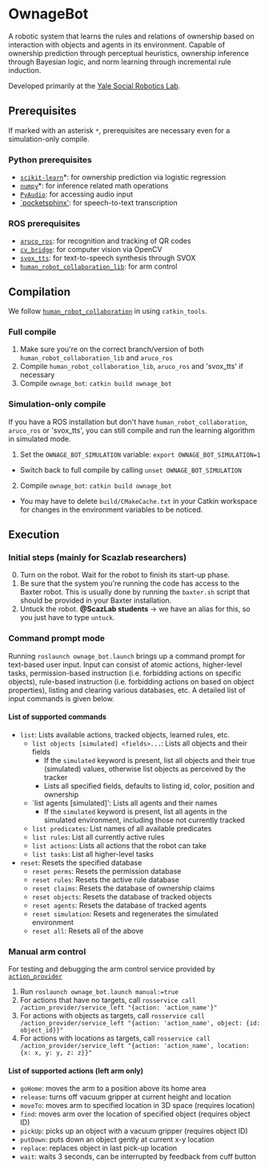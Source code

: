 # OwnageBot

A robotic system that learns the rules and relations of ownership based on interaction with objects and agents in its environment. Capable of ownership prediction through perceptual heuristics, ownership inference through Bayesian logic, and norm learning through incremental rule induction.

Developed primarily at the [Yale Social Robotics Lab](https://scazlab.yale.edu/).

## Prerequisites

If marked with an asterisk `*`, prerequisites are necessary even for a simulation-only compile.

### Python prerequisites
* [`scikit-learn`](http://scikit-learn.org/stable/index.html)*: for ownership prediction via logistic regression
* [`numpy`](http://www.numpy.org/)*: for inference related math operations
* [`PyAudio`](http://people.csail.mit.edu/hubert/pyaudio/): for accessing audio input
* [`pocketsphinx'](https://github.com/cmusphinx/pocketsphinx-python): for speech-to-text transcription

### ROS prerequisites
* [`aruco_ros`](https://github.com/ScazLab/aruco_ros): for recognition and tracking of QR codes
* [`cv_bridge`](http://wiki.ros.org/cv_bridge): for computer vision via OpenCV
* [`svox_tts`](https://github.com/ScazLab/svox_tts): for text-to-speech synthesis through SVOX
* [`human_robot_collaboration_lib`](https://github.com/ScazLab/human_robot_collaboration_lib): for arm control

## Compilation

We follow [`human_robot_collaboration`](https://github.com/ScazLab/human_robot_collaboration) in using `catkin_tools`.

### Full compile

1. Make sure you're on the correct branch/version of both `human_robot_collaboration_lib` and `aruco_ros`
2. Compile `human_robot_collaboration_lib`, `aruco_ros` and 'svox_tts' if necessary
3. Compile `ownage_bot`: `catkin build ownage_bot`

### Simulation-only compile

If you have a ROS installation but don't have `human_robot_collaboration`, `aruco_ros` or 'svox_tts', you can still compile and run the learning algorithm in
simulated mode.

1. Set the `OWNAGE_BOT_SIMULATION` variable: `export OWNAGE_BOT_SIMULATION=1`
  * Switch back to full compile by calling `unset OWNAGE_BOT_SIMULATION`
2. Compile `ownage_bot`: `catkin build ownage_bot`
  * You may have to delete `build/CMakeCache.txt` in your Catkin workspace for changes in the environment variables to be noticed.

## Execution

### Initial steps (mainly for Scazlab researchers)

0. Turn on the robot. Wait for the robot to finish its start-up phase.
1. Be sure that the system you're running the code has access to the Baxter robot. This is usually done by running the `baxter.sh` script that should be provided in your Baxter installation.
2. Untuck the robot. **@ScazLab students** → we have an alias for this, so you just have to type `untuck`.

### Command prompt mode

Running `roslaunch ownage_bot.launch` brings up a command prompt for text-based user input. Input can consist of atomic actions, higher-level tasks, permission-based instruction (i.e. forbidding actions on specific objects), rule-based instruction (i.e. forbidding actions on based on object properties), listing and clearing various databases, etc. A detailed list of input commands is given below.

#### List of supported commands

* `list`: Lists available actions, tracked objects, learned rules, etc.
  * `list objects [simulated] <fields>...`: Lists all objects and their fields
    * If the `simulated` keyword is present, list all objects and their true (simulated) values, otherwise list objects as perceived by the tracker
    * Lists all specified fields, defaults to listing id, color, position and ownership
  * `list agents [simulated]': Lists all agents and their names
    * If the `simulated` keyword is present, list all agents in the simulated environment, including those not currently tracked
  * `list predicates`: List names of all available predicates
  * `list rules`: List all currently active rules
  * `list actions`: Lists all actions that the robot can take
  * `list tasks`: List all higher-level tasks
* `reset`: Resets the specified database
  * `reset perms`: Resets the permission database
  * `reset rules`: Resets the active rule database
  * `reset claims`: Resets the database of ownership claims
  * `reset objects`: Resets the database of tracked objects
  * `reset agents`: Resets the database of tracked agents
  * `reset simulation`: Resets and regenerates the simulated environment
  * `reset all`: Resets all of the above

### Manual arm control

For testing and debugging the arm control service provided by [`action_provider`](https://github.com/OwnageBot/ownage_bot/tree/master/src/action_provider)

1. Run `roslaunch ownage_bot.launch manual:=true`
2. For actions that have no targets, call `rosservice call /action_provider/service_left "{action: 'action_name'}"`
3. For actions with objects as targets, call `rosservice call /action_provider/service_left "{action: 'action_name', object: {id: object_id}}"`
4. For actions with locations as targets, call `rosservice call /action_provider/service_left "{action: 'action_name', location: {x: x, y: y, z: z}}"`

#### List of supported actions (left arm only)

* `goHome`: moves the arm to a position above its home area
* `release`: turns off vacuum gripper at current height and location
* `moveTo`: moves arm to specified location in 3D space (requires location)
* `find`: moves arm over the location of specified object (requires object ID)
* `pickUp`: picks up an object with a vacuum gripper (requires object ID)
* `putDown`: puts down an object gently at current x-y location
* `replace`: replaces object in last pick-up location
* `wait`: waits 3 seconds, can be interrupted by feedback from cuff button
